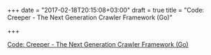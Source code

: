 +++
date = "2017-02-18T20:15:08+03:00"
draft = true
title = "Code: Creeper - The Next Generation Crawler Framework (Go)"

+++

<p><a href="https://github.com/wspl/creeper">Code: Creeper - The Next Generation Crawler Framework (Go)</a></p>
